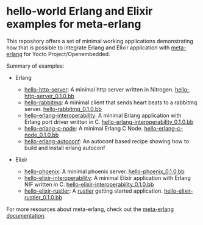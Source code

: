 # hello-world Erlang and Elixir examples for meta-erlang

This repository offers a set of minimal working applications demonstrating how that
is possible to integrate Erlang and Elixir application with [meta-erlang](https://github.com/meta-erlang/meta-erlang)
for Yocto Project/Openembedded.

Summary of examples:

* Erlang
  * [hello-http-server](hello-http-server): A minimal http server written in Nitrogen. [hello-http-server_0.1.0.bb](https://github.com/meta-erlang/meta-erlang/tree/master/recipes-examples/hello-http-server/hello-http-server_0.1.0.bb)
  * [hello-rabbitmq](hello-rabbitmq): A minimal client that sends heart beats to a rabbitmq server. [hello-rabbitmq_0.1.0.bb](https://github.com/meta-erlang/meta-erlang/tree/master/recipes-examples/hello-rabbitmq/hello-rabbitmq_0.1.0.bb)
  * [hello-erlang-interoperability](hello-erlang-interoperability): A minimal Erlang application with Erlang port driver written in C. [hello-erlang-interoperability_0.1.0.bb](https://github.com/meta-erlang/meta-erlang/tree/master/recipes-examples/hello-erlang-interoperability/hello-erlang-interoperability_0.1.0.bb)
  * [hello-erlang-c-node](hello-erlang-c-node): A minimal Erlang C Node. [hello-erlang-c-node_0.1.0.bb](https://github.com/meta-erlang/meta-erlang/tree/master/recipes-examples/hello-erlang-c-node/hello-erlang-c-node_0.1.0.bb)
  * [hello-erlang-autoconf](https://github.com/meta-erlang/meta-erlang/tree/master/recipes-examples/hello-erlang-autoconf/hello-erlang-autoconf_0.1.0.bb): An autoconf based recipe showing how to build and install erlang autoconf

* Elixir
  * [hello-phoenix](hello-phoenix): A minimal phoenix server. [hello-phoenix_0.1.0.bb](https://github.com/meta-erlang/meta-erlang/tree/master/recipes-examples/hello-phoenix/hello-phoenix_0.1.0.bb)
  * [hello-elixir-interoperability](hello-elixir-interoperability): A minimal Elixir application with Erlang NIF written in C. [hello-elixir-interoperability_0.1.0.bb](https://github.com/meta-erlang/meta-erlang/tree/master/recipes-examples/hello-elixir-interoperability/hello-elixir-interoperability_0.1.0.bb)
  * [hello-elixir-rustler](hello-elixir-rustler): A [rustler](https://github.com/rusterlium/rustler) getting started application. [hello-elixir-rustler_0.1.0.bb](https://github.com/meta-erlang/meta-erlang/tree/master/recipes-examples/hello-elixir-rustler/hello-elixir-rustler_0.1.0.bb)

For more resources about meta-erlang, check out the [meta-erlang documentation](https://meta-erlang.github.io/#/).